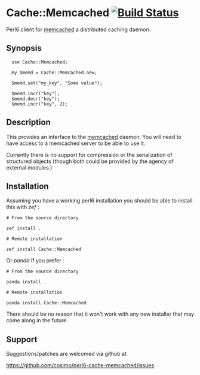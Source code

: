 # Cache::Memcached [![Build Status](https://travis-ci.org/cosimo/perl6-cache-memcached.svg?branch=master)](https://travis-ci.org/cosimo/perl6-cache-memcached)

Perl6 client for [memcached](http://www.danga.com/memcached/) a distributed
caching daemon.

## Synopsis

```
  use Cache::Memcached;

  my $memd = Cache::Memcached.new;

  $memd.set("my_key", "Some value");

  $memd.incr("key");
  $memd.decr("key");
  $memd.incr("key", 2);

```

## Description

This provides an interface to the [memcached](http://www.danga.com/memcached/)
daemon. You will need to have access to a memcached server to be able to
use it.

Currently there is no support for compression or the serialization of
structured objects (though both could be provided by the agency of
external modules.)

## Installation

Assuming you have a working perl6 installation you should be able to
install this with *zef* :

    # From the source directory
   
    zef install .

    # Remote installation

    zef install Cache::Memcached

Or *panda* if you prefer :

    # From the source directory
   
    panda install .

    # Remote installation

    panda install Cache::Memcached

There should be no reason that it won't work with any new installer
that may come along in the future.

## Support

Suggestions/patches are welcomed via github at

https://github.com/cosimo/perl6-cache-memcached/issues


